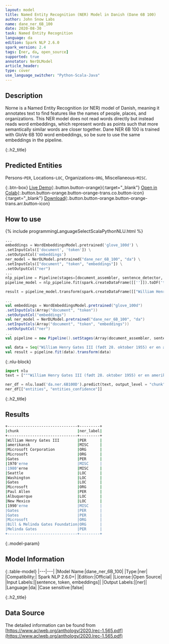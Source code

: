 ```yaml
---
layout: model
title: Named Entity Recognition (NER) Model in Danish (Dane 6B 100)
author: John Snow Labs
name: dane_ner_6B_100
date: 2020-08-30
task: Named Entity Recognition
language: da
edition: Spark NLP 2.6.0
spark_version: 2.4
tags: [ner, da, open_source]
supported: true
annotator: NerDLModel
article_header:
type: cover
use_language_switcher: "Python-Scala-Java"
---
```


## Description
Norne is a Named Entity Recognition (or NER) model of Danish, meaning it annotates text to find features like the names of people, places, and organizations. This NER model does not read words directly but instead reads word embeddings, which represent words as points such that more semantically similar words are closer together. Dane NER 6B 100 is trained with GloVe 6B 100 word embeddings, so be sure to use the same embeddings in the pipeline.

{:.h2_title}
## Predicted Entities 
Persons-`PER`, Locations-`LOC`, Organizations-`ORG`, Miscellaneous-`MISC`.


{:.btn-box}
[Live Demo](https://demo.johnsnowlabs.com/public/NER_DA/){:.button.button-orange}{:target="_blank"}
[Open in Colab](https://colab.research.google.com/github/JohnSnowLabs/spark-nlp-workshop/blob/master/tutorials/streamlit_notebooks/NER.ipynb){:.button.button-orange.button-orange-trans.co.button-icon}{:target="_blank"}
[Download](https://s3.amazonaws.com/auxdata.johnsnowlabs.com/public/models/dane_ner_6B_100_da_2.6.0_2.4_1598810267725.zip){:.button.button-orange.button-orange-trans.arr.button-icon}

## How to use 

<div class="tabs-box" markdown="1">

{% include programmingLanguageSelectScalaPythonNLU.html %}

```python
...
embeddings = WordEmbeddingsModel.pretrained('glove_100d') \
.setInputCols(['document', 'token']) \
.setOutputCol('embeddings')
ner_model = NerDLModel.pretrained("dane_ner_6B_100", "da") \
.setInputCols(["document", "token", "embeddings"]) \
.setOutputCol("ner")
...        
nlp_pipeline = Pipeline(stages=[document_assembler, sentence_detector, tokenizer, embeddings, ner_model, ner_converter])
pipeline_model = nlp_pipeline.fit(spark.createDataFrame([['']]).toDF('text'))

result = pipeline_model.transform(spark.createDataFrame([["William Henry Gates III (født 28. oktober 1955) er en amerikansk forretningsmagnat, softwareudvikler, investor og filantrop. Han er bedst kendt som medstifter af Microsoft Corporation. I løbet af sin karriere hos Microsoft havde Gates stillinger som formand, administrerende direktør (administrerende direktør), præsident og chefsoftwarearkitekt, samtidig med at han var den største individuelle aktionær indtil maj 2014. Han er en af \u200b\u200bde mest kendte iværksættere og pionerer inden for mikrocomputerrevolution i 1970'erne og 1980'erne. Født og opvokset i Seattle, Washington, var Gates grundlægger af Microsoft sammen med barndomsvennen Paul Allen i 1975 i Albuquerque, New Mexico; det fortsatte med at blive verdens største virksomhed inden for personlig computersoftware. Gates førte virksomheden som formand og administrerende direktør, indtil han trådte tilbage som administrerende direktør i januar 2000, men han forblev formand og blev chefsoftwarearkitekt. I slutningen af \u200b\u200b1990'erne var Gates blevet kritiseret for sin forretningstaktik, der er blevet betragtet som konkurrencebegrænsende. Denne udtalelse er blevet opretholdt ved adskillige retsafgørelser. I juni 2006 meddelte Gates, at han ville overgå til en deltidsrolle i Microsoft og fuldtidsarbejde i Bill & Melinda Gates Foundation, det private velgørende fundament, som han og hans kone, Melinda Gates, oprettede i 2000. [ 9] Han overførte gradvist sine pligter til Ray Ozzie og Craig Mundie. Han trådte tilbage som formand for Microsoft i februar 2014 og tiltrådte en ny stilling som teknologirådgiver for at støtte den nyudnævnte administrerende direktør Satya Nadella."]], ["text"]))
```

```scala
...
val embeddings = WordEmbeddingsModel.pretrained("glove_100d")
.setInputCols(Array("document", "token"))
.setOutputCol("embeddings")
val ner_model = NerDLModel.pretrained("dane_ner_6B_100", "da")
.setInputCols(Array("document", "token", "embeddings"))
.setOutputCol("ner")
...
val pipeline = new Pipeline().setStages(Array(document_assembler, sentence_detector, tokenizer, embeddings, ner_model, ner_converter))

val data = Seq("William Henry Gates III (født 28. oktober 1955) er en amerikansk forretningsmagnat, softwareudvikler, investor og filantrop. Han er bedst kendt som medstifter af Microsoft Corporation. I løbet af sin karriere hos Microsoft havde Gates stillinger som formand, administrerende direktør (administrerende direktør), præsident og chefsoftwarearkitekt, samtidig med at han var den største individuelle aktionær indtil maj 2014. Han er en af ​​de mest kendte iværksættere og pionerer inden for mikrocomputerrevolution i 1970"erne og 1980"erne. Født og opvokset i Seattle, Washington, var Gates grundlægger af Microsoft sammen med barndomsvennen Paul Allen i 1975 i Albuquerque, New Mexico; det fortsatte med at blive verdens største virksomhed inden for personlig computersoftware. Gates førte virksomheden som formand og administrerende direktør, indtil han trådte tilbage som administrerende direktør i januar 2000, men han forblev formand og blev chefsoftwarearkitekt. I slutningen af ​​1990'erne var Gates blevet kritiseret for sin forretningstaktik, der er blevet betragtet som konkurrencebegrænsende. Denne udtalelse er blevet opretholdt ved adskillige retsafgørelser. I juni 2006 meddelte Gates, at han ville overgå til en deltidsrolle i Microsoft og fuldtidsarbejde i Bill & Melinda Gates Foundation, det private velgørende fundament, som han og hans kone, Melinda Gates, oprettede i 2000. Han overførte gradvist sine pligter til Ray Ozzie og Craig Mundie. Han trådte tilbage som formand for Microsoft i februar 2014 og tiltrådte en ny stilling som teknologirådgiver for at støtte den nyudnævnte administrerende direktør Satya Nadella.").toDF("text")
val result = pipeline.fit(data).transform(data)
```

{:.nlu-block}
```python
import nlu
text = ["""William Henry Gates III (født 28. oktober 1955) er en amerikansk forretningsmagnat, softwareudvikler, investor og filantrop. Han er bedst kendt som medstifter af Microsoft Corporation. I løbet af sin karriere hos Microsoft havde Gates stillinger som formand, administrerende direktør (administrerende direktør), præsident og chefsoftwarearkitekt, samtidig med at han var den største individuelle aktionær indtil maj 2014. Han er en af ​​de mest kendte iværksættere og pionerer inden for mikrocomputerrevolution i 1970'erne og 1980'erne. Født og opvokset i Seattle, Washington, var Gates grundlægger af Microsoft sammen med barndomsvennen Paul Allen i 1975 i Albuquerque, New Mexico; det fortsatte med at blive verdens største virksomhed inden for personlig computersoftware. Gates førte virksomheden som formand og administrerende direktør, indtil han trådte tilbage som administrerende direktør i januar 2000, men han forblev formand og blev chefsoftwarearkitekt. I slutningen af ​​1990'erne var Gates blevet kritiseret for sin forretningstaktik, der er blevet betragtet som konkurrencebegrænsende. Denne udtalelse er blevet opretholdt ved adskillige retsafgørelser. I juni 2006 meddelte Gates, at han ville overgå til en deltidsrolle i Microsoft og fuldtidsarbejde i Bill & Melinda Gates Foundation, det private velgørende fundament, som han og hans kone, Melinda Gates, oprettede i 2000. Han overførte gradvist sine pligter til Ray Ozzie og Craig Mundie. Han trådte tilbage som formand for Microsoft i februar 2014 og tiltrådte en ny stilling som teknologirådgiver for at støtte den nyudnævnte administrerende direktør Satya Nadella."""]

ner_df = nlu.load('da.ner.6B100D').predict(text, output_level = "chunk")
ner_df[["entities", "entities_confidence"]]
```
</div>

{:.h2_title}
## Results

```bash
+-------------------------------+---------+
|chunk                          |ner_label|
+-------------------------------+---------+
|William Henry Gates III        |PER      |
|amerikansk                     |MISC     |
|Microsoft Corporation          |ORG      |
|Microsoft                      |ORG      |
|Gates                          |PER      |
|1970'erne                      |MISC     |
|1980'erne                      |MISC     |
|Seattle                        |LOC      |
|Washington                     |LOC      |
|Gates                          |LOC      |
|Microsoft                      |ORG      |
|Paul Allen                     |PER      |
|Albuquerque                    |LOC      |
|New Mexico                     |LOC      |
|​​1990'erne                      |MISC     |
|Gates                          |PER      |
|Gates                          |PER      |
|Microsoft                      |ORG      |
|Bill & Melinda Gates Foundation|ORG      |
|Melinda Gates                  |PER      |
+-------------------------------+---------+
```


{:.model-param}
## Model Information

{:.table-model}
|---|---|
|Model Name:|dane_ner_6B_100|
|Type:|ner|
|Compatibility:| Spark NLP 2.6.0+|
|Edition:|Official|
|License:|Open Source|
|Input Labels:|[sentence, token, embeddings]|
|Output Labels:|[ner]|
|Language:|da|
|Case sensitive:|false|

{:.h2_title}
## Data Source
The detailed information can be found from [https://www.aclweb.org/anthology/2020.lrec-1.565.pdf](https://www.aclweb.org/anthology/2020.lrec-1.565.pdf)